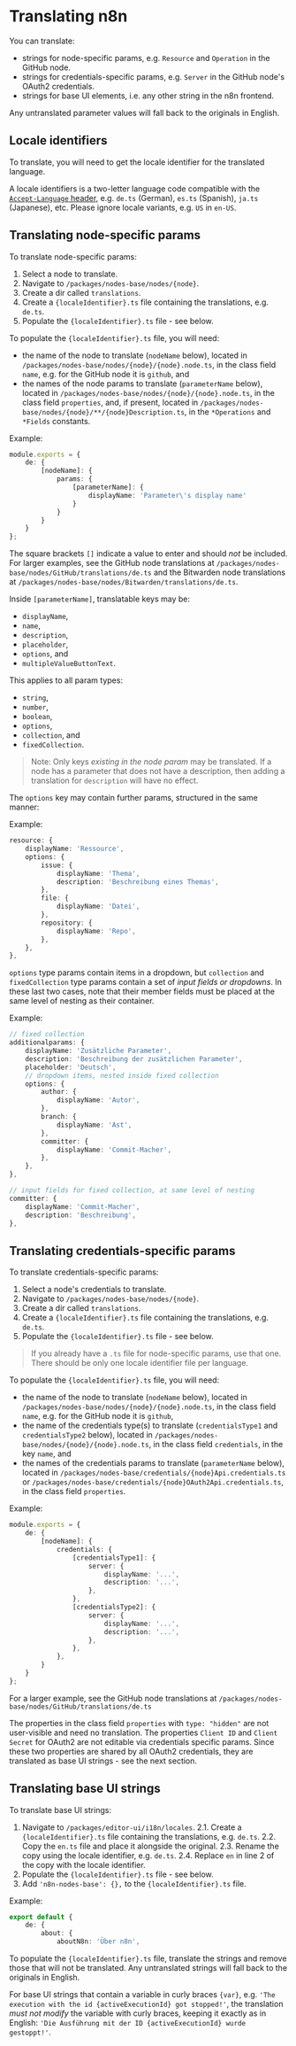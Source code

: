# Translating n8n

You can translate:

  - strings for node-specific params, e.g. `Resource` and `Operation` in the GitHub node.
  - strings for credentials-specific params, e.g. `Server` in the GitHub node's OAuth2 credentials.
  - strings for base UI elements, i.e. any other string in the n8n frontend.

Any untranslated parameter values will fall back to the originals in English.

## Locale identifiers

To translate, you will need to get the locale identifier for the translated language.

A locale identifiers is a two-letter language code compatible with the [`Accept-Language` header](https://developer.mozilla.org/en-US/docs/Web/HTTP/Headers/Accept-Language), e.g. `de.ts` (German), `es.ts` (Spanish), `ja.ts` (Japanese), etc. Please ignore locale variants, e.g. `US` in `en-US`.

## Translating node-specific params

To translate node-specific params:

 1. Select a node to translate.
 2. Navigate to `/packages/nodes-base/nodes/{node}`.
 3. Create a dir called `translations`.
 4. Create a `{localeIdentifier}.ts` file containing the translations, e.g. `de.ts`.
 5. Populate the `{localeIdentifier}.ts` file - see below.

To populate the `{localeIdentifier}.ts` file, you will need:

- the name of the node to translate (`nodeName` below), located in `/packages/nodes-base/nodes/{node}/{node}.node.ts`, in the class field `name`, e.g. for the GitHub node it is `github`, and
- the names of the node params to translate (`parameterName` below), located in `/packages/nodes-base/nodes/{node}/{node}.node.ts`, in the class field `properties`, and, if present, located in `/packages/nodes-base/nodes/{node}/**/{node}Description.ts`, in the `*Operations` and `*Fields` constants.

Example:

```ts
module.exports = {
	de: {
		[nodeName]: {
			params: {
				[parameterName]: {
					displayName: 'Parameter\'s display name'
				}
			}
		}
	}
};
```

The square brackets `[]` indicate a value to enter and should _not_ be included. For larger examples, see the GitHub node translations at `/packages/nodes-base/nodes/GitHub/translations/de.ts` and the Bitwarden node translations at `/packages/nodes-base/nodes/Bitwarden/translations/de.ts`.

Inside `[parameterName]`, translatable keys may be:

  - `displayName`,
  - `name`,
  - `description`,
  - `placeholder`,
  - `options`, and
  - `multipleValueButtonText`.

This applies to all param types:

  - `string`,
  - `number`,
  - `boolean`,
  - `options`,
  - `collection`, and
  - `fixedCollection`.

> Note: Only keys _existing in the node param_ may be translated. If a node has a parameter that does not have a description, then adding a translation for `description` will have no effect.

The `options` key may contain further params, structured in the same manner:

Example:

```ts
resource: {
	displayName: 'Ressource',
	options: {
		issue: {
			displayName: 'Thema',
			description: 'Beschreibung eines Themas',
		},
		file: {
			displayName: 'Datei',
		},
		repository: {
			displayName: 'Repo',
		},
	},
},
```

`options` type params contain items in a dropdown, but `collection` and `fixedCollection` type params contain a set of _input fields or dropdowns_. In these last two cases, note that their member fields must be placed at the same level of nesting as their container.

Example:

```ts
// fixed collection
additionalparams: {
	displayName: 'Zusätzliche Parameter',
	description: 'Beschreibung der zusätzlichen Parameter',
	placeholder: 'Deutsch',
	// dropdown items, nested inside fixed collection
	options: {
		author: {
			displayName: 'Autor',
		},
		branch: {
			displayName: 'Ast',
		},
		committer: {
			displayName: 'Commit-Macher',
		},
	},
},

// input fields for fixed collection, at same level of nesting
committer: {
	displayName: 'Commit-Macher',
	description: 'Beschreibung',
},
```

## Translating credentials-specific params

To translate credentials-specific params:

 1. Select a node's credentials to translate.
 2. Navigate to `/packages/nodes-base/nodes/{node}`.
 3. Create a dir called `translations`.
 4. Create a `{localeIdentifier}.ts` file containing the translations, e.g. `de.ts`.
 5. Populate the `{localeIdentifier}.ts` file - see below.

> If you already have a `.ts` file for node-specific params, use that one. There should be only one locale identifier file per language.

To populate the `{localeIdentifier}.ts` file, you will need:

  - the name of the node to translate (`nodeName` below), located in `/packages/nodes-base/nodes/{node}/{node}.node.ts`, in the class field `name`, e.g. for the GitHub node it is `github`,
  - the name of the credentials type(s) to translate (`credentialsType1` and `credentialsType2` below), located in `/packages/nodes-base/nodes/{node}/{node}.node.ts`, in the class field `credentials`, in the key `name`, and
  - the names of the credentials params to translate (`parameterName` below), located in `/packages/nodes-base/credentials/{node}Api.credentials.ts` or `/packages/nodes-base/credentials/{node}OAuth2Api.credentials.ts`, in the class field `properties`.

Example:

```ts
module.exports = {
	de: {
		[nodeName]: {
			credentials: {
				[credentialsType1]: {
					server: {
						displayName: '...',
						description: '...',
					},
				},
				[credentialsType2]: {
					server: {
						displayName: '...',
						description: '...',
					},
				},
			},
		}
	}
};
```

For a larger example, see the GitHub node translations at `/packages/nodes-base/nodes/GitHub/translations/de.ts`

The properties in the class field `properties` with `type: "hidden"` are not user-visible and need no translation. The properties `Client ID` and `Client Secret` for OAuth2 are not editable via credentials specific params. Since these two properties are shared by all OAuth2 credentials, they are translated as base UI strings - see the next section.

## Translating base UI strings

To translate base UI strings:

 1. Navigate to `/packages/editor-ui/i18n/locales`.
 2.1. Create a `{localeIdentifier}.ts` file containing the translations, e.g. `de.ts`.
 2.2. Copy the `en.ts` file and place it alongside the original.
 2.3. Rename the copy using the locale identifier, e.g. `de.ts`.
 2.4. Replace `en` in line 2 of the copy with the locale identifier.
 3. Populate the `{localeIdentifier}.ts` file - see below.
 4. Add `'n8n-nodes-base': {},` to the `{localeIdentifier}.ts` file.

Example:

```ts
export default {
	de: {
		about: {
			aboutN8n: 'Über n8n',
```

To populate the `{localeIdentifier}.ts` file, translate the strings and remove those that will not be translated. Any untranslated strings will fall back to the originals in English.

For base UI strings that contain a variable in curly braces `{var}`, e.g. `'The execution with the id {activeExecutionId} got stopped!'`, the translation _must not modify_ the variable with curly braces, keeping it exactly as in English: `'Die Ausführung mit der ID {activeExecutionId} wurde gestoppt!'`.

